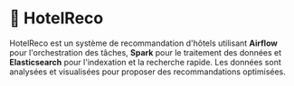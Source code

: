 # 🏨 HotelReco  
HotelReco est un système de recommandation d'hôtels utilisant **Airflow** pour l'orchestration des tâches, **Spark** pour le traitement des données et **Elasticsearch** pour l'indexation et la recherche rapide. Les données sont analysées et visualisées pour proposer des recommandations optimisées.  
